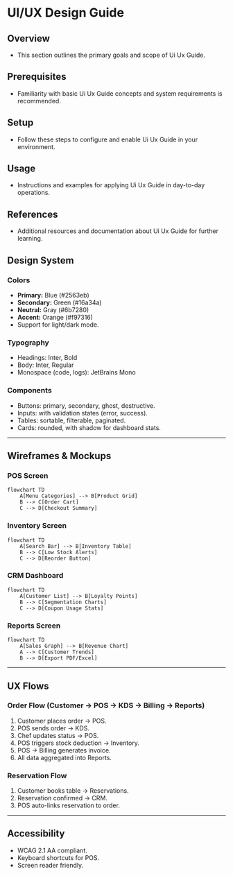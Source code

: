 # UI/UX Design Guide

## Overview
- This section outlines the primary goals and scope of Ui Ux Guide.

## Prerequisites
- Familiarity with basic Ui Ux Guide concepts and system requirements is recommended.

## Setup
- Follow these steps to configure and enable Ui Ux Guide in your environment.

## Usage
- Instructions and examples for applying Ui Ux Guide in day-to-day operations.

## References
- Additional resources and documentation about Ui Ux Guide for further learning.


## Design System

### Colors
- **Primary:** Blue (#2563eb)
- **Secondary:** Green (#16a34a)
- **Neutral:** Gray (#6b7280)
- **Accent:** Orange (#f97316)
- Support for light/dark mode.

### Typography
- Headings: Inter, Bold
- Body: Inter, Regular
- Monospace (code, logs): JetBrains Mono

### Components
- Buttons: primary, secondary, ghost, destructive.
- Inputs: with validation states (error, success).
- Tables: sortable, filterable, paginated.
- Cards: rounded, with shadow for dashboard stats.

---

## Wireframes & Mockups

### POS Screen
```mermaid
flowchart TD
    A[Menu Categories] --> B[Product Grid]
    B --> C[Order Cart]
    C --> D[Checkout Summary]
```

### Inventory Screen
```mermaid
flowchart TD
    A[Search Bar] --> B[Inventory Table]
    B --> C[Low Stock Alerts]
    C --> D[Reorder Button]
```

### CRM Dashboard
```mermaid
flowchart TD
    A[Customer List] --> B[Loyalty Points]
    B --> C[Segmentation Charts]
    C --> D[Coupon Usage Stats]
```

### Reports Screen
```mermaid
flowchart TD
    A[Sales Graph] --> B[Revenue Chart]
    A --> C[Customer Trends]
    B --> D[Export PDF/Excel]
```

---

## UX Flows

### Order Flow (Customer → POS → KDS → Billing → Reports)
1. Customer places order → POS.
2. POS sends order → KDS.
3. Chef updates status → POS.
4. POS triggers stock deduction → Inventory.
5. POS → Billing generates invoice.
6. All data aggregated into Reports.

### Reservation Flow
1. Customer books table → Reservations.
2. Reservation confirmed → CRM.
3. POS auto-links reservation to order.

---

## Accessibility
- WCAG 2.1 AA compliant.
- Keyboard shortcuts for POS.
- Screen reader friendly.

